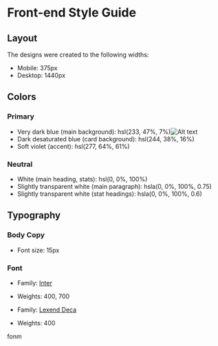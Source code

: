 # Front-end Style Guide

## Layout

The designs were created to the following widths:

- Mobile: 375px
- Desktop: 1440px

## Colors

### Primary

- Very dark blue (main background): hsl(233, 47%, 7%)![Alt text](https://media.discordapp.net/attachments/615214521845547018/1195220650432942170/Screenshot_2024-01-12_at_13.18.00.png?ex%253D65b332f9%2526is%253D65a0bdf9%2526hm%253Dca798eda0f9b5e15196b3a9fc30f04469b7e78928555a158c47f003826a46a68%2526%253D%2526format%253Dwebp%2526quality%253Dlossless%2526width%253D493%2526height%253D542)
- Dark desaturated blue (card background): hsl(244, 38%, 16%)
- Soft violet (accent): hsl(277, 64%, 61%)

### Neutral

- White (main heading, stats): hsl(0, 0%, 100%)
- Slightly transparent white (main paragraph): hsla(0, 0%, 100%, 0.75)
- Slightly transparent white (stat headings): hsla(0, 0%, 100%, 0.6)

## Typography

### Body Copy

- Font size: 15px

### Font

- Family: [Inter](https://fonts.google.com/specimen/Inter)
- Weights: 400, 700

- Family: [Lexend Deca](https://fonts.google.com/specimen/Lexend+Deca)
- Weights: 400

fonm
